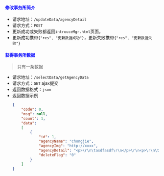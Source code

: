 #### <font color="blue">修改事务所简介</font>
- 请求地址：`/updateData/agencyDetail`
- 请求方式：`POST`
- 更新成功或失败都返回`introuceMgr.html`页面，
- 更新成功携带`{"res", "更新数据成功"}`，更新失败携带`{"res", "更新数据失败"}`

#### <font color="blue">获得事务所数据</font>
> 只有一条数据
- 请求地址：`/selectData/getAgencyData`
- 请求方式：`GET` ajax提交
- 返回数据格式：`json`
- 返回数据示例
    ```json
    {
        "code": 0,
        "msg": null,
        "count": 1,
        "data": 
        [
            {
                "id": 1,
                "agencyName": "chongjie",
                "agencyImg": "http://xxxx",
                "agencyDetail": "<p>\r\n\tasdfasdf\r\n</p>\r\n<p>\r\n\t<img src=\"http://127.0.0.1/layuiadmin/kindeditor/plugins/emoticons/images/21.gif\" alt=\"\" border=\"0\" /> \r\n</p>\r\n<p>\r\n\tshadiao<br />\r\n</p>\r\n<p>\r\n\t<img src=\"/images/agency-detail-pic/0b239c5e-38b0-46da-8478-528a93a7b2c4.jpeg\" alt=\"\" /> \r\n</p>",
                "deleteFlag": "0"
            }
        ]
    }
    ```